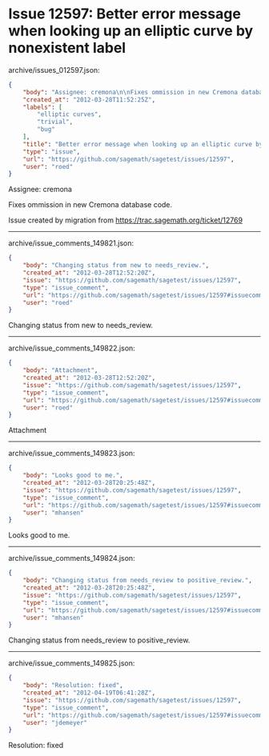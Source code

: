 # Issue 12597: Better error message when looking up an elliptic curve by nonexistent label

archive/issues_012597.json:
```json
{
    "body": "Assignee: cremona\n\nFixes ommission in new Cremona database code.\n\nIssue created by migration from https://trac.sagemath.org/ticket/12769\n\n",
    "created_at": "2012-03-28T11:52:25Z",
    "labels": [
        "elliptic curves",
        "trivial",
        "bug"
    ],
    "title": "Better error message when looking up an elliptic curve by nonexistent label",
    "type": "issue",
    "url": "https://github.com/sagemath/sagetest/issues/12597",
    "user": "roed"
}
```
Assignee: cremona

Fixes ommission in new Cremona database code.

Issue created by migration from https://trac.sagemath.org/ticket/12769





---

archive/issue_comments_149821.json:
```json
{
    "body": "Changing status from new to needs_review.",
    "created_at": "2012-03-28T12:52:20Z",
    "issue": "https://github.com/sagemath/sagetest/issues/12597",
    "type": "issue_comment",
    "url": "https://github.com/sagemath/sagetest/issues/12597#issuecomment-149821",
    "user": "roed"
}
```

Changing status from new to needs_review.



---

archive/issue_comments_149822.json:
```json
{
    "body": "Attachment",
    "created_at": "2012-03-28T12:52:20Z",
    "issue": "https://github.com/sagemath/sagetest/issues/12597",
    "type": "issue_comment",
    "url": "https://github.com/sagemath/sagetest/issues/12597#issuecomment-149822",
    "user": "roed"
}
```

Attachment



---

archive/issue_comments_149823.json:
```json
{
    "body": "Looks good to me.",
    "created_at": "2012-03-28T20:25:48Z",
    "issue": "https://github.com/sagemath/sagetest/issues/12597",
    "type": "issue_comment",
    "url": "https://github.com/sagemath/sagetest/issues/12597#issuecomment-149823",
    "user": "mhansen"
}
```

Looks good to me.



---

archive/issue_comments_149824.json:
```json
{
    "body": "Changing status from needs_review to positive_review.",
    "created_at": "2012-03-28T20:25:48Z",
    "issue": "https://github.com/sagemath/sagetest/issues/12597",
    "type": "issue_comment",
    "url": "https://github.com/sagemath/sagetest/issues/12597#issuecomment-149824",
    "user": "mhansen"
}
```

Changing status from needs_review to positive_review.



---

archive/issue_comments_149825.json:
```json
{
    "body": "Resolution: fixed",
    "created_at": "2012-04-19T06:41:28Z",
    "issue": "https://github.com/sagemath/sagetest/issues/12597",
    "type": "issue_comment",
    "url": "https://github.com/sagemath/sagetest/issues/12597#issuecomment-149825",
    "user": "jdemeyer"
}
```

Resolution: fixed

